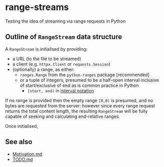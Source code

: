 # range-streams

Testing the idea of streaming via range requests in Python

## Outline of `RangeStream` data structure

A `RangeStream` is initialised by providing:

- a URL (to the file to be streamed)
- a client (e.g. `httpx.Client` or `requests.Session`)
- (optionally) a range, as either:
  - `ranges.Range` from the `python-ranges` package [recommended]
  - or a tuple of integers, presumed to be a half-open interval
    inclusive of start/exclusive of end as is common practice
    in Python
    - `[start, end)` in
      [interval notation](https://en.wikipedia.org/wiki/Interval_(mathematics)#Notations_for_intervals)

If no range is provided then the empty range `[0,0)` is presumed, and no bytes are requested
from the server: however since every range request returns the total content length, the resulting
`RangeStream` will be fully capable of seeking and calculating end-relative ranges.

Once initialised, 

## See also

- [Motivation.md](https://github.com/lmmx/range-streams/blob/master/Motivation.md)
- [TODO.md](https://github.com/lmmx/range-streams/blob/master/TODO.md)
